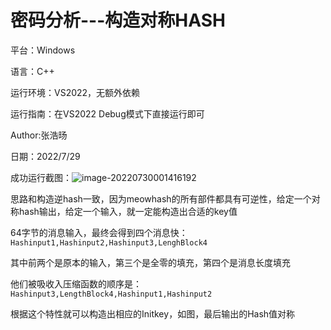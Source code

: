 # 					密码分析---构造对称HASH

平台：Windows 

语言：C++ 

运行环境：VS2022，无额外依赖 

运行指南：在VS2022 Debug模式下直接运行即可

Author:张浩旸

日期：2022/7/29

成功运行截图：![image-20220730001416192](C:\Users\ASUS\Desktop\网安创新实践\symmetric\image-20220730001416192.png)

思路和构造逆hash一致，因为meowhash的所有部件都具有可逆性，给定一个对称hash输出，给定一个输入，就一定能构造出合适的key值

64字节的消息输入，最终会得到四个消息快：`Hashinput1,Hashinput2,Hashinput3,LenghBlock4`

其中前两个是原本的输入，第三个是全零的填充，第四个是消息长度填充

他们被吸收入压缩函数的顺序是：`Hashinput3,LengthBlock4,Hashinput1,Hashinput2`

根据这个特性就可以构造出相应的Initkey，如图，最后输出的Hash值对称